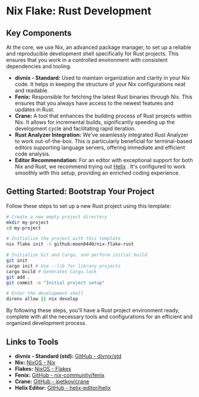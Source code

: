 # Nix Flake: Rust Development

## Key Components 
At the core, we use Nix, an advanced package manager, to set up a reliable and reproducible development shell specifically for Rust projects. This ensures that you work in a controlled environment with consistent dependencies and tooling. 
- **divnix - Standard:** Used to maintain organization and clarity in your Nix code. It helps in keeping the structure of your Nix configurations neat and readable. 
- **Fenix:** Responsible for fetching the latest Rust binaries through Nix. This ensures that you always have access to the newest features and updates in Rust. 
- **Crane:** A tool that enhances the building process of Rust projects within Nix. It allows for incremental builds, significantly speeding up the development cycle and facilitating rapid iteration. 
- **Rust Analyzer Integration:**  We've seamlessly integrated Rust Analyzer to work out-of-the-box. This is particularly beneficial for terminal-based editors supporting language servers, offering immediate and efficient code analysis. 
- **Editor Recommendation:**  For an editor with exceptional support for both Nix and Rust, we recommend trying out [Helix](https://github.com/helix-editor/helix#readme) . It's configured to work smoothly with this setup, providing an enriched coding experience.

## Getting Started: Bootstrap Your Project

Follow these steps to set up a new Rust project using this template:

```bash
# Create a new empty project directory
mkdir my-project
cd my-project

# Initialize the project with this template
nix flake init -t github:moon0440/nix-flake-rust

# Initialize Git and Cargo, and perform initial build
git init
cargo init # Use --lib for library projects
cargo build # Generates Cargo.lock
git add .
git commit -m "Initial project setup"

# Enter the development shell
direnv allow || nix develop
```



By following these steps, you'll have a Rust project environment ready, complete with all the necessary tools and configurations for an efficient and organized development process.
## Links to Tools 
- **divnix - Standard (std):**  [GitHub - divnix/std](https://github.com/divnix/std#readme) 
- **Nix:**  [NixOS - Nix](https://nixos.org/)
- **Flakes:** [NixOS - Flakes](https://nixos.wiki/wiki/Flakes)
- **Fenix:**  [GitHub - nix-community/fenix](https://github.com/nix-community/fenix#readme) 
- **Crane:**  [GitHub - ipetkov/crane](https://github.com/ipetkov/crane#readme) 
- **Helix Editor:**  [GitHub - helix-editor/helix](https://github.com/helix-editor/helix#readme)

